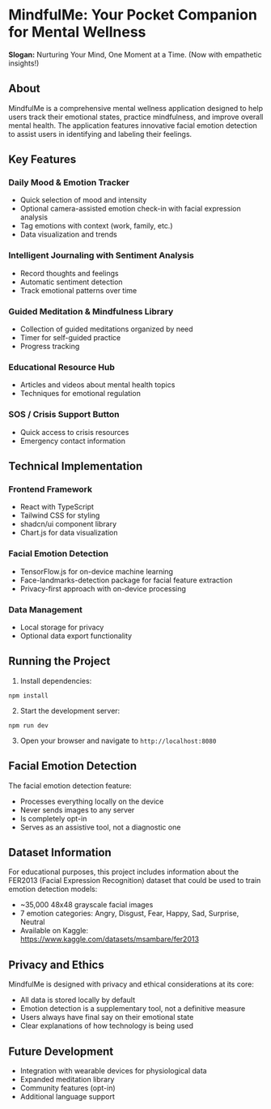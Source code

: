 
# MindfulMe: Your Pocket Companion for Mental Wellness

**Slogan:** Nurturing Your Mind, One Moment at a Time. (Now with empathetic insights!)

## About

MindfulMe is a comprehensive mental wellness application designed to help users track their emotional states, practice mindfulness, and improve overall mental health. The application features innovative facial emotion detection to assist users in identifying and labeling their feelings.

## Key Features

### Daily Mood & Emotion Tracker
- Quick selection of mood and intensity
- Optional camera-assisted emotion check-in with facial expression analysis
- Tag emotions with context (work, family, etc.)
- Data visualization and trends

### Intelligent Journaling with Sentiment Analysis
- Record thoughts and feelings
- Automatic sentiment detection
- Track emotional patterns over time

### Guided Meditation & Mindfulness Library
- Collection of guided meditations organized by need
- Timer for self-guided practice
- Progress tracking

### Educational Resource Hub
- Articles and videos about mental health topics
- Techniques for emotional regulation

### SOS / Crisis Support Button
- Quick access to crisis resources
- Emergency contact information

## Technical Implementation

### Frontend Framework
- React with TypeScript
- Tailwind CSS for styling
- shadcn/ui component library
- Chart.js for data visualization

### Facial Emotion Detection
- TensorFlow.js for on-device machine learning
- Face-landmarks-detection package for facial feature extraction
- Privacy-first approach with on-device processing

### Data Management
- Local storage for privacy
- Optional data export functionality

## Running the Project

1. Install dependencies:
```
npm install
```

2. Start the development server:
```
npm run dev
```

3. Open your browser and navigate to `http://localhost:8080`

## Facial Emotion Detection

The facial emotion detection feature:
- Processes everything locally on the device
- Never sends images to any server
- Is completely opt-in
- Serves as an assistive tool, not a diagnostic one

## Dataset Information

For educational purposes, this project includes information about the FER2013 (Facial Expression Recognition) dataset that could be used to train emotion detection models:
- ~35,000 48x48 grayscale facial images
- 7 emotion categories: Angry, Disgust, Fear, Happy, Sad, Surprise, Neutral
- Available on Kaggle: https://www.kaggle.com/datasets/msambare/fer2013

## Privacy and Ethics

MindfulMe is designed with privacy and ethical considerations at its core:
- All data is stored locally by default
- Emotion detection is a supplementary tool, not a definitive measure
- Users always have final say on their emotional state
- Clear explanations of how technology is being used

## Future Development

- Integration with wearable devices for physiological data
- Expanded meditation library
- Community features (opt-in)
- Additional language support
